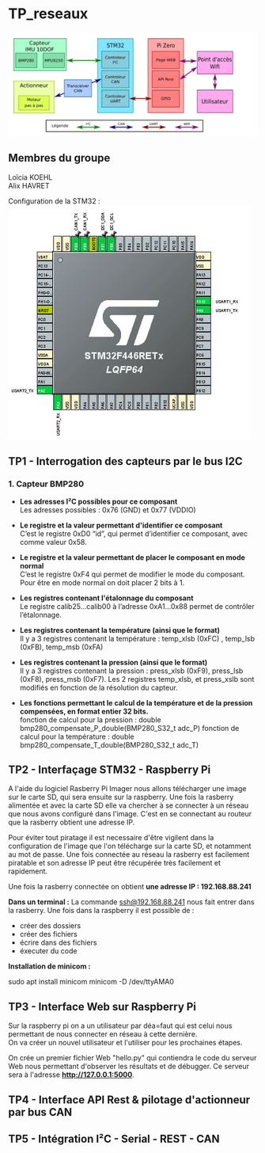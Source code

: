 # TP_reseaux  
![alt text](https://github.com/KOEHL-HAVRET-TP/TP_reseaux/blob/1c0eb2716b6b108aca59cb3854894e1de56df6ac/Images/schema_projet_bus_et_reseaux.JPG)


## Membres du groupe  
Loïcia KOEHL  
Alix HAVRET  

Configuration de la STM32 : 
![alt text](https://github.com/KOEHL-HAVRET-TP/TP_reseaux/blob/main/Images/Pinout.JPG)

## TP1 - Interrogation des capteurs par le bus I2C

### 1.  Capteur BMP280
    
- **Les adresses I²C possibles pour ce composant**  
    Les adresses possibles : 0x76 (GND) et 0x77 (VDDIO)
        
- **Le registre et la valeur permettant d'identifier ce composant**  
    C’est le registre  0xD0 “id”, qui permet d’identifier ce composant, avec comme valeur 0x58.
     
- **Le registre et la valeur permettant de placer le composant en mode normal**  
    C’est le registre  0xF4 qui permet de modifier le mode du composant. Pour être en mode normal on doit placer 2 bits à 1.
     
- **Les registres contenant l'étalonnage du composant**  
    Le registre calib25...calib00 à l’adresse 0xA1…0x88  permet de contrôler l’étalonnage.
     
- **Les registres contenant la température (ainsi que le format)**  
    Il y a 3 registres contenant la température : temp_xlsb (0xFC) , temp_lsb (0xFB), temp_msb (0xFA)
        
- **Les registres contenant la pression (ainsi que le format)**  
    Il y a 3 registres contenant la pression : press_xlsb (0xF9),  press_lsb (0xF8), press_msb (0xF7).
    Les 2 registres temp_xlsb, et press_xslb sont modifiés en fonction de la résolution du capteur. 
      
- **Les fonctions permettant le calcul de la température et de la pression compensées, en format entier 32 bits.**  
    fonction de calcul pour la pression : double bmp280_compensate_P_double(BMP280_S32_t adc_P)
    fonction de calcul pour la température : double bmp280_compensate_T_double(BMP280_S32_t adc_T) 

## TP2 - Interfaçage STM32 - Raspberry Pi

A l'aide du logiciel Rasberry Pi Imager nous allons télécharger une image sur le carte SD, qui sera ensuite sur la raspberry. Une fois la rasberry alimentée et avec la carte SD elle va chercher à se connecter à un réseau que nous avons configuré dans l'image. C'est en se connectant au routeur que la rasberry obtient une adresse IP.

Pour éviter tout piratage il est necessaire d'être vigilent dans la configuration de l'image que l'on télécharge sur la carte SD, et notamment au mot de passe. Une fois connectée au réseau la rasberry est facilement piratable et son adresse IP peut être récupérée très facilement et rapidement.

Une fois la rasberry connectée on obtient __une adresse IP : 192.168.88.241__

__Dans un terminal :__
La commande ssh@192.168.88.241 nous fait entrer dans la rasberry.
Une fois dans la raspberry il est possible de : 
- créer des dossiers 
- créer des fichiers 
- écrire dans des fichiers
- éxecuter du code

__Installation de minicom :__

sudo apt install minicom
minicom -D /dev/ttyAMA0


## TP3 - Interface Web sur Raspberry Pi
Sur la raspberry pi on a un utilisateur par déa=faut qui est celui nous permettant de nous connecter en réseau à cette dernière.  
On va créer un nouvel utilisateur et l'utiliser pour les prochaines étapes.  

On crée un premier fichier Web "hello.py" qui contiendra le code du serveur Web nous permettant d'observer les résultats et de débugger.  Ce serveur sera à l'adresse __http://127.0.0.1:5000__.  


## TP4 - Interface API Rest & pilotage d'actionneur par bus CAN


## TP5 - Intégration I²C - Serial - REST - CAN
